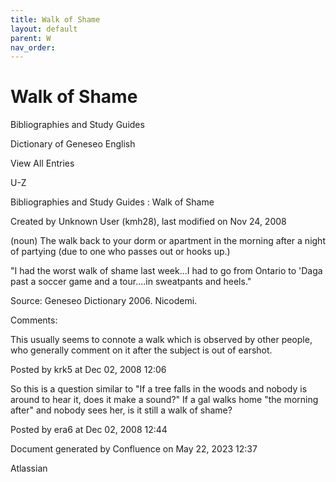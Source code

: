 ```yaml
---
title: Walk of Shame
layout: default
parent: W
nav_order:
---
```


# Walk of Shame

Bibliographies and Study Guides

Dictionary of Geneseo English

View All Entries

U-Z

Bibliographies and Study Guides : Walk of Shame

Created by  Unknown User (kmh28), last modified on Nov 24, 2008

(noun) The walk back to your dorm or apartment in the morning after a night of partying (due to one who passes out or hooks up.)

&quot;I had the worst walk of shame last week...I had to go from Ontario to 'Daga past a soccer game and a tour....in sweatpants and heels.&quot;

Source: Geneseo Dictionary 2006. Nicodemi. 

Comments:

This usually seems to connote a walk which is observed by other people, who generally comment on it after the subject is out of earshot.  

Posted by krk5 at Dec 02, 2008 12:06

So this is a question similar to &quot;If a tree falls in the woods and nobody is around to hear it, does it make a sound?&quot; If a gal walks home &quot;the morning after&quot; and nobody sees her, is it still a walk of shame?

Posted by era6 at Dec 02, 2008 12:44

Document generated by Confluence on May 22, 2023 12:37

Atlassian
